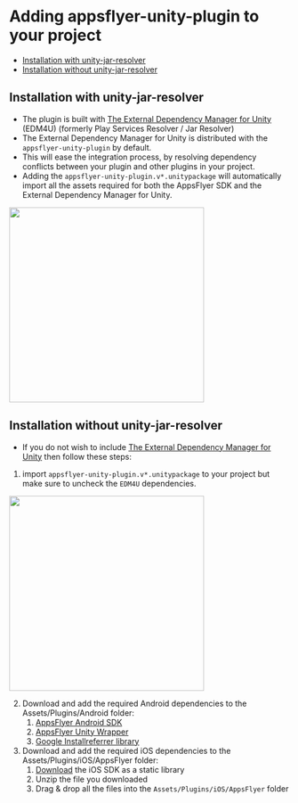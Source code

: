 # Adding appsflyer-unity-plugin to your project


- [Installation with unity-jar-resolver](#installation-with-unity-jar-resolver)
- [Installation without unity-jar-resolver](#installation-without-using-unity-jar-resolver)

## <a id="installation-with-unity-jar-resolver"> Installation with unity-jar-resolver
  
* The plugin is built with [The External Dependency Manager for Unity](https://github.com/googlesamples/unity-jar-resolver) (EDM4U) (formerly Play Services Resolver / Jar Resolver)
* The External Dependency Manager for Unity is distributed with the `appsflyer-unity-plugin` by default.
* This will ease the integration process, by resolving dependency conflicts between your plugin and other plugins in your project.
* Adding the `appsflyer-unity-plugin.v*.unitypackage` will automatically import all the assets required for both the AppsFlyer SDK and the External Dependency Manager for Unity.

<img src="https://firebasestorage.googleapis.com/v0/b/firstintegrationapp.appspot.com/o/Screen%20Shot%202020-04-02%20at%2014.38.02.png?alt=media&token=5044f527-d8ef-456c-a30c-7beb808ffaa5"  width="350">

## <a id="installation-without-using-unity-jar-resolver"> Installation without unity-jar-resolver
  
  * If you do not wish to include [The External Dependency Manager for Unity](https://github.com/googlesamples/unity-jar-resolver) then follow these steps:
  1. import `appsflyer-unity-plugin.v*.unitypackage` to your project but make sure to uncheck the `EDM4U` dependencies.
  <img src="https://firebasestorage.googleapis.com/v0/b/firstintegrationapp.appspot.com/o/Screen%20Shot%202020-04-02%20at%2014.38.30.png?alt=media&token=e556a324-b3b7-418c-8d2f-52ea9cf70f86"  width="350">

  2. Download and add the required Android dependencies to the Assets/Plugins/Android folder:
      1. [AppsFlyer Android SDK](https://repo1.maven.org/maven2/com/appsflyer/af-android-sdk/6.1.0/af-android-sdk-6.1.0.aar)
      2. [AppsFlyer Unity Wrapper](https://repo1.maven.org/maven2/com/appsflyer/unity-wrapper/6.1.1/unity-wrapper-6.1.1.aar)
      3. [Google Installreferrer library](https://mvnrepository.com/artifact/com.android.installreferrer/installreferrer/2.1)
  3. Download and add the required iOS dependencies to the Assets/Plugins/iOS/AppsFlyer folder:
      1. [Download](https://s3-eu-west-1.amazonaws.com/download.appsflyer.com/ios/AF-iOS-SDK.zip) the iOS SDK as a static library
      2. Unzip the file you downloaded
      3. Drag & drop all the files into the `Assets/Plugins/iOS/AppsFlyer` folder
